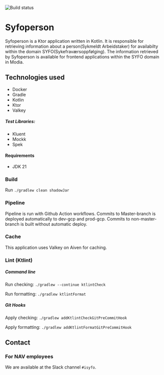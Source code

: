 ![Build status](https://github.com/navikt/syfoperson/workflows/main/badge.svg?branch=master)

# Syfoperson
Syfoperson is a Ktor application written in Kotlin.
It is responsible for retrieving information about a person(Sykmeldt Arbeidstaker) 
for availabilty within the domain SYFO(Sykefraværsoppfølging).
The information retrieved by Syfoperson is available for frontend applications within the SYFO domain in Modia. 

## Technologies used

* Docker
* Gradle
* Kotlin
* Ktor
* Valkey

##### Test Libraries:

* Kluent
* Mockk
* Spek

#### Requirements

* JDK 21

### Build

Run `./gradlew clean shadowJar`

### Pipeline
Pipeline is run with Github Action workflows.
Commits to Master-branch is deployed automatically to dev-gcp and prod-gcp.
Commits to non-master-branch is built without automatic deploy.

### Cache
This application uses Valkey on Aiven for caching.

### Lint (Ktlint)
##### Command line
Run checking: `./gradlew --continue ktlintCheck`

Run formatting: `./gradlew ktlintFormat`
##### Git Hooks
Apply checking: `./gradlew addKtlintCheckGitPreCommitHook`

Apply formatting: `./gradlew addKtlintFormatGitPreCommitHook`

## Contact

### For NAV employees

We are available at the Slack channel `#isyfo`.
